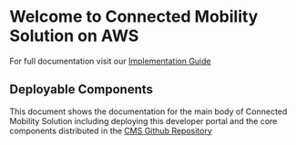 # Welcome to Connected Mobility Solution on AWS

For full documentation visit our [Implementation Guide](https://docs.aws.amazon.com/solutions/latest/connected-mobility-solution-on-aws/solution-overview.html)

## Deployable Components
This document shows the documentation for the main body of Connected Mobility Solution including deploying this developer portal and the core components distributed in the [CMS Github Repository](https://github.com/aws-solutions/connected-mobility-solution-on-aws)

